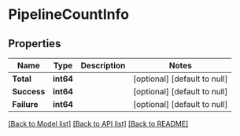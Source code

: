 # PipelineCountInfo

## Properties
Name | Type | Description | Notes
------------ | ------------- | ------------- | -------------
**Total** | **int64** |  | [optional] [default to null]
**Success** | **int64** |  | [optional] [default to null]
**Failure** | **int64** |  | [optional] [default to null]

[[Back to Model list]](../README.md#documentation-for-models) [[Back to API list]](../README.md#documentation-for-api-endpoints) [[Back to README]](../README.md)

